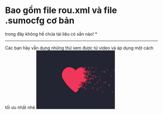 # Bao gồm file rou.xml và file .sumocfg cơ bản  
trong đây không hề chứa tài liệu có sẵn nào! *
********
Các bạn hãy vẫn dụng những thứ xem được từ video và áp dụng một cách tối ưu nhất nhé 
![alt text](https://github.com/phudinhtruongk18/GiaLapGiaoThong2/blob/main/download.png)
